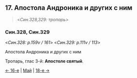 
## 17. Апостола Андроника и других с ним

> <*Син.328,329: тропарь*>

### Син.328, Син.329

<*Син.328: p.159v / 161*>
<*Син.329: p.111v / 113*>

Апостола Андроника и других с ним

Тропарь, глас 3-й: **Апостоле святый**.

[← 16-е](05_16_SAB.ru.md) | [Май](README.md#17-й) | [18-е →](05_18_SAB.ru.md)
